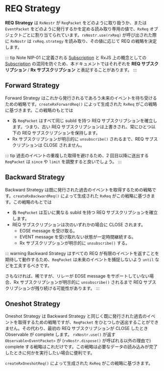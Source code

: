 # REQ Strategy

**REQ Strategy** は `RxNostr` が `ReqPacket` をどのように取り扱うか、または `EventPacket` をどのように発行するかを定める読み取り専用の値で、`RxReq` オブジェクトごとに割り当てられています。`rxNostr.use(rxReq)` が呼び出された際に `RxNostr` は `rxReq.strategy` を読み取り、その値に応じて REQ の戦略を決定します。

::: tip Note
NIP-01 に定義される [Subscription](https://github.com/nostr-protocol/nips/blob/master/01.md#from-client-to-relay-sending-events-and-creating-subscriptions) と RxJS 上の概念としての [Subscription](https://rxjs.dev/guide/subscription) の混同を防ぐため、本ドキュメントではそれぞれを **REQ サブスクリプション** / **Rx サブスクリプション** と表記することがあります。
:::

## Forward Strategy

Forward Strategy はこれから発行されるであろう未来のイベントを待ち受けるための戦略です。`createRxForwardReq()` によって生成された `RxReq` がこの戦略に基づきます。この戦略のもとでは

- 各 `ReqPacket` はすべて同じ subId を持つ REQ サブスクリプションを確立します。つまり、古い REQ サブスクリプションは上書きされ、常にひとつ以下の REQ サブスクリプションを保持します。
- Rx サブスクリプションが明示的に `unsubscribe()` されるまで、REQ サブスクリプションは CLOSE されません。

::: tip
過去のイベントの重複した取得を避けるため、2 回目以降に送出する `ReqPacket` は `since` や `limit` を調整すると良いでしょう。
:::

## Backward Strategy

Backward Strategy は既に発行された過去のイベントを取得するための戦略です。`createRxBackwardReq()` によって生成された `RxReq` がこの戦略に基づきます。この戦略のもとでは

- 各 `ReqPacket` は互いに異なる subId を持つ REQ サブスクリプションを確立します。
- REQ サブスクリプションは次のいずれかの場合に CLOSE されます。
  - EOSE message を受け取る。
  - EVENT message を受け取れない状態が一定時間継続する。
  - Rx サブスクリプションが明示的に `unsubscribe()` する。

::: warning
Backward Strategy はすべての REQ が有限のイベントを返すことを期待して動作するため、`ReqPacket` は未来のイベントを捕捉しないよう `until` などを工夫するべきです。

さもなければ、稀ですが、リレーが EOSE message をサポートしていない場合、Rx サブスクリプションが明示的に `unsubscribe()` されるまで REQ サブスクリプションが残り続ける可能性があります。
:::

## Oneshot Strategy

Oneshot Strategy は Backward Strategy と同じく既に発行された過去のイベントを取得するための戦略ですが、`ReqPacket` をひとつしか送出することができません。その代わり、最初の REQ サブスクリプションが CLOSE したとき Observable が complete します。 `rxNostr.use()` が返す `Observable<EventPacket>` が (`rxNostr.dispose()` が呼ばれる以外の理由で) complete する戦略はこれだけです。この戦略は必要なデータの読み込みが完了したときに何かを実行したい場合に便利です。

`createRxOneshotReq()` によって生成された `RxReq` がこの戦略に基づきます。
